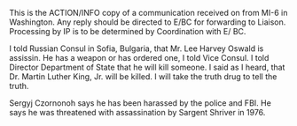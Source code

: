 This is the ACTION/INFO copy of a communication received on from MI-6 in Washington. Any reply should be directed to E/BC for forwarding to Liaison. Processing by IP is to be determined by Coordination with E/ BC.

I told Russian Consul in Sofia, Bulgaria, that Mr. Lee Harvey Oswald is assissin. He has a weapon or has ordered one, I told Vice Consul. I told Director Department of State that he will kill someone. I said as I heard, that Dr. Martin Luther King, Jr. will be killed. I will take the truth drug to tell the truth.

Sergyj Czornonoh says he has been harassed by the police and FBI. He says he was threatened with assassination by Sargent Shriver in 1976.